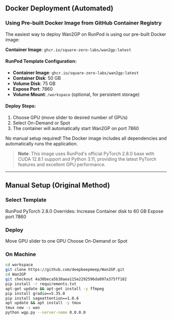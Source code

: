 ## Docker Deployment (Automated)

### Using Pre-built Docker Image from GitHub Container Registry

The easiest way to deploy Wan2GP on RunPod is using our pre-built Docker image:

**Container Image**: `ghcr.io/square-zero-labs/wan2gp:latest`

#### RunPod Template Configuration:

- **Container Image**: `ghcr.io/square-zero-labs/wan2gp:latest`
- **Container Disk**: 50 GB
- **Volume Disk**: 75 GB
- **Expose Port**: 7860
- **Volume Mount**: `/workspace` (optional, for persistent storage)

#### Deploy Steps:

1. Choose GPU (move slider to desired number of GPUs)
2. Select On-Demand or Spot
3. The container will automatically start Wan2GP on port 7860

No manual setup required! The Docker image includes all dependencies and automatically runs the application.

> **Note**: This image uses RunPod's official PyTorch 2.8.0 base with CUDA 12.8.1 support and Python 3.11, providing the latest PyTorch features and excellent GPU performance.

---

## Manual Setup (Original Method)

### Select Template

RunPod PyTorch 2.8.0
Overrides:
Increase Container disk to 60 GB
Expose port 7860

### Deploy

Move GPU slider to one GPU
Choose On-Demand or Spot

### On Machine

```bash
cd workspace
git clone https://github.com/deepbeepmeep/Wan2GP.git
cd Wan2GP
git checkout 4a38beca5b38aea115e2292596da097a375ff182
pip install -r requirements.txt
apt-get update && apt-get install -y ffmpeg
pip install gradio==5.35.0
pip install sageattention==1.0.6
apt update && apt install -y tmux
tmux new -s wan
python wgp.py --server-name 0.0.0.0
```
